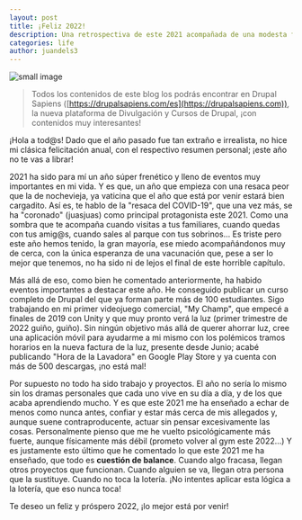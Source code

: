 ```yaml
---
layout: post
title: ¡Feliz 2022!
description: Una retrospectiva de este 2021 acompañada de una modesta felicitación ;)
categories: life
author: juandels3
---
```


![small image]({{site.baseurl}}/images/2019.jpg)



> Todos los contenidos de este blog los podrás encontrar en Drupal Sapiens ([https://drupalsapiens.com/es](https://drupalsapiens.com)), la nueva plataforma de Divulgación y Cursos de Drupal, ¡con contenidos muy interesantes!

¡Hola a tod@s! Dado que el año pasado fue tan extraño e irrealista, no hice mi clásica felicitación anual, con el respectivo resumen personal; ¡este año no te vas a librar!

2021 ha sido para mí un año súper frenético y lleno de eventos muy importantes en mi vida.
Y es que, un año que empieza con una resaca peor que la de nochevieja, ya vaticina que el año que está por venir estará bien cargadito. Así es, te hablo de la "resaca del COVID-19", que una vez más, se ha "coronado" (juasjuas) como principal protagonista este 2021. Como una sombra que te acompaña cuando visitas a tus familiares, cuando quedas con tus amig@s, cuando sales al parque con tus sobrinos... Es triste pero este año hemos tenido, la gran mayoría, ese miedo acompañándonos muy de cerca, con la única esperanza de una vacunación que, pese a ser lo mejor que tenemos, no ha sido ni de lejos el final de este horrible capítulo.

Más allá de eso, como bien he comentado anteriormente, ha habido eventos importantes a destacar este año. He conseguido publicar un curso completo de Drupal del que ya forman parte más de 100 estudiantes. Sigo trabajando en mi primer videojuego comercial, "My Champ", que empecé a finales de 2019 con Unity y que muy pronto verá la luz (primer trimestre de 2022 guiño, guiño). Sin ningún objetivo más allá de querer ahorrar luz, cree una aplicación móvil para ayudarme a mi mismo con los polémicos tramos horarios en la nueva factura de la luz, presente desde Junio; acabé publicando "Hora de la Lavadora" en Google Play Store y ya cuenta con más de 500 descargas, ¡no está mal!

Por supuesto no todo ha sido trabajo y proyectos. El año no sería lo mismo sin los dramas personales que cada uno vive en su día a día, y de los que acaba aprendiendo mucho. Y es que este 2021 me ha enseñado a echar de menos como nunca antes, confiar y estar más cerca de mis allegados y, aunque suene contraproducente, actuar sin pensar excesivamente las cosas. Personalmente pienso que me he vuelto psicológicamente más fuerte, aunque físicamente más débil (prometo volver al gym este 2022...)
Y es justamente esto último que he comentado lo que este 2021 me ha enseñado, que todo es **cuestión de balance**. Cuando algo fracasa, llegan otros proyectos que funcionan. Cuando alguien se va, llegan otra persona que la sustituye. Cuando no toca la lotería. ¡No intentes aplicar esta lógica a la lotería, que eso nunca toca!

Te deseo un feliz y próspero 2022, ¡lo mejor está por venir!